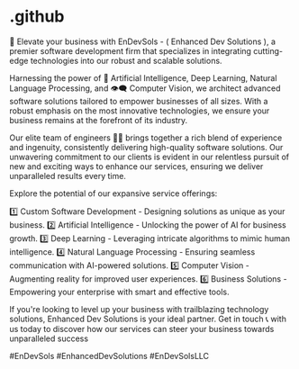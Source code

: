 # .github

🚀 Elevate your business with EnDevSols - ( Enhanced Dev Solutions ), a premier software development firm that specializes in integrating cutting-edge technologies into our robust and scalable solutions.

Harnessing the power of 🧠 Artificial Intelligence, Deep Learning, Natural Language Processing, and 👁️‍🗨️ Computer Vision, we architect advanced software solutions tailored to empower businesses of all sizes. With a robust emphasis on the most innovative technologies, we ensure your business remains at the forefront of its industry.

Our elite team of engineers 🧑‍💻 brings together a rich blend of experience and ingenuity, consistently delivering high-quality software solutions. Our unwavering commitment to our clients is evident in our relentless pursuit of new and exciting ways to enhance our services, ensuring we deliver unparalleled results every time.

Explore the potential of our expansive service offerings:

1️⃣ Custom Software Development - Designing solutions as unique as your business.
2️⃣ Artificial Intelligence - Unlocking the power of AI for business growth.
3️⃣ Deep Learning - Leveraging intricate algorithms to mimic human intelligence.
4️⃣ Natural Language Processing - Ensuring seamless communication with AI-powered solutions.
5️⃣ Computer Vision - Augmenting reality for improved user experiences.
6️⃣ Business Solutions - Empowering your enterprise with smart and effective tools.

If you're looking to level up your business with trailblazing technology solutions, Enhanced Dev Solutions is your ideal partner. Get in touch 📞 with us today to discover how our services can steer your business towards unparalleled success

#EnDevSols #EnhancedDevSolutions #EnDevSolsLLC
